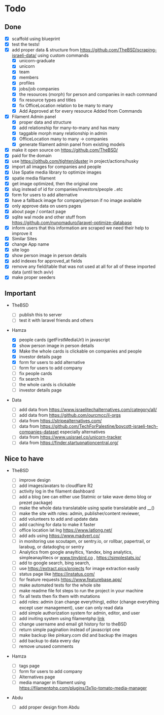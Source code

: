 # Todo

## Done

-   [x] scaffold using blueprint
-   [x] test the tests!
-   [x] add proper data & structure from https://github.com/TheBSD/scraping-israeli-data/ using custom commands
    -   [x] unicorn-graduate
    -   [x] unicorn
    -   [x] team
    -   [x] members
    -   [x] profiles
    -   [x] jobs/job companies
    -   [x] the resources (morph) for person and companies in each command
    -   [x] fix resource types and titles
    -   [x] fix OfficeLocation relation to be many to many
    -   [x] Add Approved at for every resource Added from Commands
-   [x] Filament Admin panel
    -   [x] proper data and structure
    -   [x] add relationship for many-to-many and has many
    -   [x] taggable morph many relationship in admin
    -   [x] OfficeLocation many to many -> companies
    -   [x] generate filament admin panel from existing models
-   [x] make it open source on https://github.com/TheBSD/
-   [x] paid for the domain
-   [x] use https://github.com/tighten/duster in project/actions/husky
-   [x] import all images for companies and people
-   [x] Use Spatie media library to optimize images
-   [x] spatie media filament
-   [x] get image optimized, then the original one
-   [x] slug instead of id for companies/investors/people ..etc
-   [x] form for users to add alternative
-   [x] have a fallback image for company/person if no image available
-   [x] only approve data on users pages
-   [x] about page / contact page
-   [x] sqlite wal mode and other stuff from https://github.com/nunomaduro/laravel-optimize-database
-   [x] inform users that this information are scraped we need their help to improve it
-   [x] Similar Sites
-   [x] change App name
-   [x] site logo
-   [x] show person image in person details
-   [x] add indexes for approved_at fields
-   [x] remove any field/table that was not used at all for all of these imported data (until tech aviv)
-   [x] make proper seeders

## Important

-   TheBSD

    -   [ ] publish this to server
    -   [ ] test it with laravel friends and others

-   Hamza
    -   [x] people cards (getFirstMediaUrl) in javascript
    -   [x] show person image in person details
    -   [x] Make the whole cards is clickable on companies and people
    -   [x] investor details page
    -   [x] form for users to add alternative
    -   [ ] form for users to add company
    -   [ ] fix people cards
    -   [ ] fix search in
    -   [ ] the whole cards is clickable
    -   [ ] investor details page
-   Data
    -   [ ] add data from https://www.israelitechalternatives.com/category/all/
    -   [ ] add data from https://github.com/ourcmcc/il-orgs
    -   [ ] data from https://stripealternatives.com/
    -   [ ] data from https://github.com/TechForPalestine/boycott-israeli-tech-companies-dataset especially alternatives
    -   [ ] data from https://www.usisrael.co/unicorn-tracker
    -   [ ] data from https://finder.startupnationcentral.org/

## Nice to have

-   TheBSD

    -   [ ] improve design
    -   [ ] add images/avatars to cloudflare R2
    -   [ ] activity log in the filament dashboard
    -   [ ] add a blog (we can either use Statmic or take wave demo blog or prezet package)
    -   [ ] make the whole data translatable using spatie translatable and \_\_()
    -   [ ] make the site with roles: admin, publisher/content reviewer,
    -   [ ] add volunteers to add and update data
    -   [ ] add caching for data to make it faster
    -   [ ] office location lat lng https://www.latlong.net/
    -   [ ] add ads using https://www.madvert.co/
    -   [ ] in monitoring use scoutapm, or sentry.io, or rollbar, papertrail, or larabug, or datadoghq or sentry
    -   [ ] Analytics from google anayltics, Yandex, bing analytics, simpleanaylitecs
            or www.tinybird.co , https://simplestats.io/
    -   [ ] add to google search, bing search,
    -   [ ] use https://extract.pics/projects for image extraction easily
    -   [ ] status page like https://instatus.com/
    -   [ ] for feature requests https://www.featurebase.app/
    -   [ ] make automated tests for the whole site
    -   [ ] make readme file fot steps to run the project in your machine
    -   [ ] fix all tests then fix them with mutations
    -   [ ] add roles: admin (can change everything), editor (change everything except user management), user can only
            read data
    -   [ ] add simple authorization system for admin, editor, and user
    -   [ ] add inviting system using
            filamentphp [link](https://filamentapps.dev/blog/filament-invite-only-registration-via-email-invitations)
    -   [ ] change username and email git history for to theBSD
    -   [ ] return simple pagination instead of javascript one
    -   [ ] make backup like pinkary.com did and backup the images
    -   [ ] add backup to data every day
    -   [ ] remove unused comments

-   Hamza
    -   [ ] tags page
    -   [ ] form for users to add company
    -   [ ] Alternatives page
    -   [ ] media manager in filament using https://filamentphp.com/plugins/3x1io-tomato-media-manager
-   Abdu
    -   [ ] add proper design from Abdu
